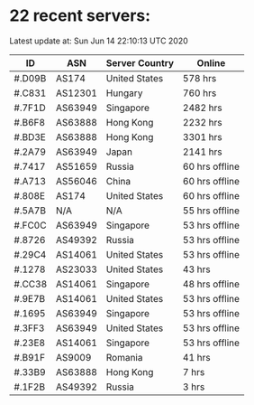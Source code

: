 # 22 recent servers:

Latest update at: Sun Jun 14 22:10:13 UTC 2020

| ID | ASN | Server Country | Online |
| -- | --- | -------------- | ------ |
| #.D09B | AS174 | United States | 578 hrs |
| #.C831 | AS12301 | Hungary | 760 hrs |
| #.7F1D | AS63949 | Singapore | 2482 hrs |
| #.B6F8 | AS63888 | Hong Kong | 2232 hrs |
| #.BD3E | AS63888 | Hong Kong | 3301 hrs |
| #.2A79 | AS63949 | Japan | 2141 hrs |
| #.7417 | AS51659 | Russia | 60 hrs offline |
| #.A713 | AS56046 | China | 60 hrs offline |
| #.808E | AS174 | United States | 60 hrs offline |
| #.5A7B | N/A | N/A | 55 hrs offline |
| #.FC0C | AS63949 | Singapore | 53 hrs offline |
| #.8726 | AS49392 | Russia | 53 hrs offline |
| #.29C4 | AS14061 | United States | 53 hrs offline |
| #.1278 | AS23033 | United States | 43 hrs |
| #.CC38 | AS14061 | Singapore | 48 hrs offline |
| #.9E7B | AS14061 | United States | 53 hrs offline |
| #.1695 | AS63949 | Singapore | 53 hrs offline |
| #.3FF3 | AS63949 | United States | 53 hrs offline |
| #.23E8 | AS14061 | Singapore | 53 hrs offline |
| #.B91F | AS9009 | Romania | 41 hrs |
| #.33B9 | AS63888 | Hong Kong | 7 hrs |
| #.1F2B | AS49392 | Russia | 3 hrs |

